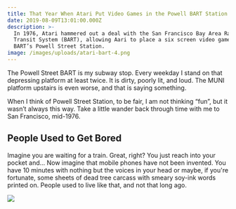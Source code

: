 ```yaml
---
title: That Year When Atari Put Video Games in the Powell BART Station
date: 2019-08-09T13:01:00.000Z
description: >-
  In 1976, Atari hammered out a deal with the San Francisco Bay Area Rapid
  Transit System (BART), allowing Aari to place a six screen video game kiosk at
  BART’s Powell Street Station.
image: /images/uploads/atari-bart-4.png
---
```

The Powell Street BART is my subway stop. Every weekday I stand on that depressing platform at least twice. It is dirty, poorly lit, and loud. The MUNI platform upstairs is even worse, and that is saying something.

When I think of Powell Street Station, to be fair, I am not thinking “fun”, but it wasn’t always this way. Take a little wander back through time with me to San Francisco, mid-1976.



## People Used to Get Bored

Imagine you are waiting for a train. Great, right? You just reach into your pocket and... Now imagine that mobile phones have not been invented. You have 10 minutes with nothing but the voices in your head or maybe, if you're fortunate, some sheets of dead tree carcass with smeary soy-ink words printed on. People used to live like that, and not that long ago.

![](/images/uploads/atariconceptartcabnet.jpg)
